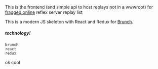 This is the frontend (and simple api to host replays not in a wwwroot)
for [fragged.online](http://fragged.online) reflex server replay list

This is a modern JS skeleton with React and Redux for [Brunch](http://brunch.io).

##### technology!
    brunch
    react
    redux

ok cool